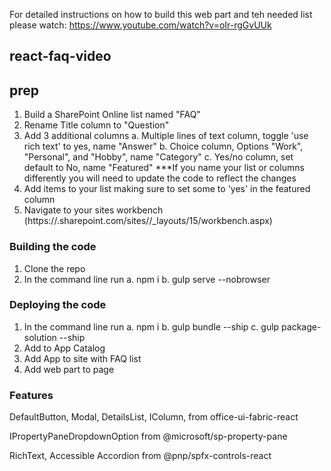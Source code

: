 For detailed instructions on how to build this web part and teh needed list please watch: https://www.youtube.com/watch?v=oIr-rgGvUUk

## react-faq-video
## prep
1. Build a SharePoint Online list named "FAQ"
2. Rename Title column to "Question"
3. Add 3 additional columns
    a. Multiple lines of text column, toggle 'use rich text' to yes, name "Answer"
    b. Choice column, Options "Work", "Personal", and "Hobby", name "Category"
    c. Yes/no column, set default to No, name "Featured"
    ***If you name your list or columns differently you will need to update the code to reflect the changes
4. Add items to your list making sure to set some to 'yes' in the featured column
5. Navigate to your sites workbench (https://<tenant>.sharepoint.com/sites/<your site>/_layouts/15/workbench.aspx)

### Building the code
1. Clone the repo
2. In the command line run
    a. npm i
    b. gulp serve --nobrowser

### Deploying the code
1. In the command line run
    a. npm i
    b. gulp bundle --ship
    c. gulp package-solution --ship
2. Add to App Catalog
3. Add App to site with FAQ list
4. Add web part to page

### Features
DefaultButton,
Modal,
DetailsList,
IColumn,
from office-ui-fabric-react

IPropertyPaneDropdownOption 
 from @microsoft/sp-property-pane

RichText,
Accessible Accordion 
from @pnp/spfx-controls-react

